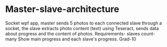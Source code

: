 # Master-slave-architecture
Socket wpf app, master sends 5 photos to each connected slave through a socket,
the slave extracts photo content (text) using Teseract, sends data about progress and the content of photos.
Requirements- slaves count-many
Show main progress and each slave's progress.
Grad-10
